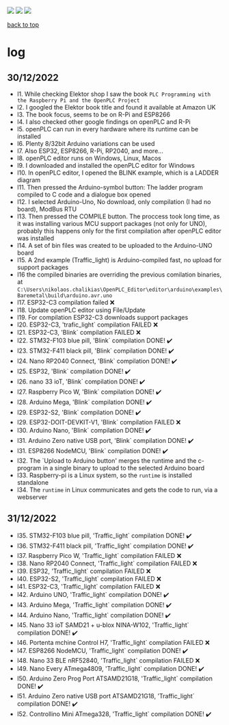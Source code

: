 [![](https://img.shields.io/badge/organization-The--101--project-blue.svg)](https://github.com/The-101-project) 
[![](https://img.shields.io/badge/remote-openPLC__review-green.svg)](https://github.com/The-101-project/openPLC_review) 
[![](https://img.shields.io/badge/local-F:\prj__soft\openPLC__review-orange.svg)]()

[back to top](README.md)


# log


## 30/12/2022

* l1. While checking Elektor shop I saw the book `PLC Programming with the Raspberry Pi and the OpenPLC Project`
* l2. I googled the Elektor book title and found it available at Amazon UK
* l3. The book focus, seems to be on R-Pi and ESP8266
* l4. I also checked other google findings on openPLC and R-Pi
* l5. openPLC can run in every hardware where its runtime can be installed
* l6. Plenty 8/32bit Arduino variations can be used
* l7. Also ESP32, ESP8266, R-Pi, RP2040, and more...
* l8. openPLC editor runs on Windows, Linux, Macos
* l9. I downloaded and installed the openPLC editor for Windows
* l10. In openPLC editor, I opened the BLINK example, which is a LADDER diagram
* l11. Then pressed the Arduino-symbol button: The ladder program compiled to C code and a dialogue box opened
* l12. I selected Arduino-Uno, No download, only compilation (I had no board), ModBus RTU
* l13. Then pressed the COMPILE button. The proccess took long time, as it was installing various MCU support packages (not only for UNO), probably this happens only for the first compilation after openPLC editor was installed
* l14. A set of bin files was created to be uploaded to the Arduino-UNO board
* l15. A 2nd example (Traffic_light) is Arduino-compiled fast, no upload for support packages
* l16 the compiled binaries are overriding the previous comilation binaries, at `C:\Users\nikolaos.chalikias\OpenPLC_Editor\editor\arduino\examples\Baremetal\build\arduino.avr.uno`
* l17. ESP32-C3 compilation failed :x:
* l18. Update openPLC editor using File/Update
* l19. For compilation ESP32-C3 downloads support packages
* l20. ESP32-C3, 'trafic_light` compilation FAILED :x:
* l21. ESP32-C3, 'Blink` compilation FAILED :x:
* l22. STM32-F103 blue pill, 'Blink` compilation DONE! :heavy_check_mark:
* l23. STM32-F411 black pill, 'Blink` compilation DONE! :heavy_check_mark:
* l24. Nano RP2040 Connect, 'Blink` compilation DONE! :heavy_check_mark:
* l25. ESP32, 'Blink` compilation DONE! :heavy_check_mark:
* l26. nano 33 ioT, 'Blink` compilation DONE! :heavy_check_mark:
* l27. Raspberry Pico W, 'Blink` compilation DONE! :heavy_check_mark:
* l28. Arduino Mega, 'Blink` compilation DONE! :heavy_check_mark:
* l29. ESP32-S2, 'Blink` compilation DONE! :heavy_check_mark:
* l29. ESP32-DOIT-DEVKIT-V1, 'Blink` compilation FAILED :x:
* l30. Arduino Nano, 'Blink` compilation DONE! :heavy_check_mark:
* l31. Arduino Zero native USB port, 'Blink` compilation DONE! :heavy_check_mark:
* l31. ESP8266 NodeMCU, 'Blink` compilation DONE! :heavy_check_mark:
* l32. The `Upload to Arduino button' merges the runtime and the c-program in a single binary to upload to the selected Arduino board
* l33. Raspberry-pi is a Linux system, so the `runtime` is installed standalone
* l34. The `runtime` in Linux communicates and gets the code to run, via a webserver

## 31/12/2022

* l35. STM32-F103 blue pill, 'Traffic_light` compilation DONE! :heavy_check_mark:
* l36. STM32-F411 black pill, 'Traffic_light` compilation DONE! :heavy_check_mark:
* l37. Raspberry Pico W, 'Traffic_light` compilation  FAILED :x:
* l38. Nano RP2040 Connect, 'Traffic_light` compilation  FAILED :x:
* l39. ESP32, 'Traffic_light` compilation  FAILED :x: 
* l40. ESP32-S2, 'Traffic_light` compilation  FAILED :x:  
* l41. ESP32-C3, 'Traffic_light` compilation  FAILED :x: 
* l42. Arduino UNO, 'Traffic_light` compilation DONE! :heavy_check_mark:   
* l43. Arduino Mega, 'Traffic_light` compilation DONE! :heavy_check_mark:  
* l44. Arduino Nano, 'Traffic_light` compilation DONE! :heavy_check_mark:  
* l45. Nano 33 ioT SAMD21 + u-blox NINA-W102, 'Traffic_light` compilation DONE! :heavy_check_mark:  
* l46. Portenta mchine Control H7, 'Traffic_light` compilation FAILED :x:  
* l47. ESP8266 NodeMCU, 'Traffic_light` compilation DONE! :heavy_check_mark: 
* l48. Nano 33 BLE nRF52840, 'Traffic_light` compilation  FAILED :x:  
* l49. Nano  Every ATmega4809, 'Traffic_light` compilation  DONE! :heavy_check_mark: 
* l50. Arduino Zero Prog Port ATSAMD21G18, 'Traffic_light` compilation  DONE! :heavy_check_mark:
* l51. Arduino Zero native USB port ATSAMD21G18, 'Traffic_light` compilation  DONE! :heavy_check_mark:
* l52. Controllino Mini ATmega328, 'Traffic_light` compilation  DONE! :heavy_check_mark:
